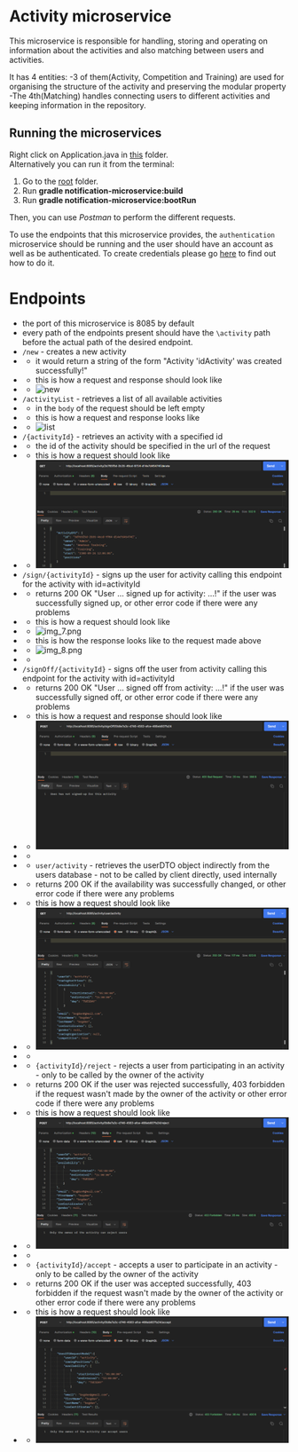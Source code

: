 # Activity microservice
This microservice is responsible for handling, storing and operating on information about the activities and also matching between users and activities.

It has 4 entities:
-3 of them(Activity, Competition and Training) are used for organising the structure of the activity and preserving the modular property
-The 4th(Matching) handles connecting users to different activities and keeping information in the repository.

## Running the microservices

Right click on Application.java in [this](src/main/java/rowing/activity) folder.\
Alternatively you can run it from the terminal:
1. Go to the [root](..) folder.
2. Run <b>gradle notification-microservice:build</b>
3. Run <b>gradle notification-microservice:bootRun</b> 

Then, you can use *Postman* to perform the different requests.

To use the endpoints that this microservice provides, the `authentication` microservice should be running and the user should have an account as well as be authenticated. To create credentials please go [here](../authentication-microservice/README.md) to find out how to do it.

# Endpoints
- the port of this microservice is 8085 by default
- every path of the endpoints present should have the `\activity` path before the actual path of the desired endpoint.
- `/new` - creates a new activity
- - it would return a string of the form "Activity 'idActivity' was created successfully!"
- - this is how a request and response should look like 
- - ![new](/images/newRequest.png)
- `/activityList` - retrieves a list of all available activities
- - in the `body` of the request should be left empty
- - this is how a request and response looks like 
- - ![list](/images/activityList.png)
- `/{activityId}` - retrieves an activity with a specified id
- - the id of the activity should be specified in the url of the request
- - this is how a request should look like 
- - ![img.png](images/activityId.png)
- `/sign/{activityId}` - signs up the user for activity calling this endpoint for the activity with id=activityId
- - returns 200 OK "User ... signed up for activity: ...!" if the user was successfully signed up, or other error code if there were any problems
- - this is how a request should look like 
- - ![img_7.png](img_7.png)
- - this is how the response looks like to the request made above 
- - ![img_8.png](img_8.png)
- - 
- `/signOff/{activityId}` - signs off the user from activity calling this endpoint for the activity with id=activityId
- - returns 200 OK "User ... signed off from activity: ...!" if the user was successfully signed off, or other error code if there were any problems
- - this is how a request and response should look like 
- - ![img_9.png](images/signOff.png)
- -
- - `user/activity` - retrieves the userDTO object indirectly from the users database - not to be called by client directly, used internally
- - returns 200 OK if the availability was successfully changed, or other error code if there were any problems
- - this is how a request should look like 
- - ![img_10.png](images/useractivity.png)
- - 
- - `{activityId}/reject` - rejects a user from participating in an activity - only to be called by the owner of the activity
- - returns 200 OK if the user was rejected successfully, 403 forbidden if the request wasn't made by the owner of the activity or other error code if there were any problems
- - this is how a request should look like 
- - ![img_10.png](images/userrejected.png)
- - 
- - `{activityId}/accept` - accepts a user to participate in an activity - only to be called by the owner of the activity
- - returns 200 OK if the user was accepted successfully, 403 forbidden if the request wasn't made by the owner of the activity or other error code if there were any problems
- - this is how a request should look like 
- - ![img_10.png](images/useraccepted.png)
